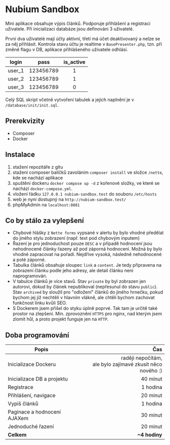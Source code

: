 # Nubium Sandbox

Mini aplikace obsahuje výpis článků. Podporuje přihlášení a registraci uživatele. Při inicializaci databáze jsou
definováni 3 uživatelé.

První dva uživatelé mají účty aktivní, třetí má účet deaktivovaný a nelze se za něj přihlásit. 
Kontrola stavu účtu je realtime v `BasePresenter.php`, tzn. při změně flagu v DB, aplikace přihlášeného uživatele odhlásí.

| login  | pass      |  is_active  |
|--------|-----------|:-----------:|
| user_1 | 123456789 |      1      |
| user_2 | 123456789 |      1      |
| user_3 | 123456789 |      0      |

Celý SQL skript včetně vytvoření tabulek a jejich naplnění je v
`/database/init/init.sql`.

## Prerekvizity

- Composer
- Docker

## Instalace
1. stažení repozitáře z gitu
2. stažení composer balíčků zavoláním `composer install` ve složce `/nette`, kde se nachází aplikace
3. spuštění dockeru `docker compose up -d` z kořenové složky, ve které se nachází `docker-compose.yml`.
4. vložení řádku `127.0.0.1 nubium-sandbox.test` do souboru `/etc/hosts`
5. web je nyní dostupný na `http://nubium-sandbox.test/`
6. phpMyAdmin na `localhost:8081`

## Co by stálo za vylepšení

- Chybové hlášky z `Nette forms` vypsané v alertu by bylo vhodné předělat do jiného stylu zobrazení (např. text pod chybovým inputem)
- Řazení je pro jednoduchost pouze `DESC` a v případě hodnocení jsou nehodnocené články řazeny až pod záporná hodnocení. Možná by bylo vhodné zapracovat na pořadí. Nejdříve vysoká, následně nehodnocené a poté záporné.
- Tabulka článků obsahuje sloupec `link` a `content`. Je tedy připravena na zobrazení článku podle jeho adresy, ale detail článku není naprogramován.
- V tabulce článků je více stavů. Stav `private` by byl zobrazen jen autorovi, dokud by článek nepublikoval (nepřesunul do stavu `public`). Stav `archived` by sloužil pro "odložení" článků do jiného hrnečku, pokud bychom jej již nechtěli v hlavním vlákně, ale chtěli bychom zachovat funkčnost linku kvůli SEO.
- S Dockerem jsem přišel do styku úplně poprvé. Tak tam je určitě také prostor na zlepšení. Min. zprovoznění `HTTPS` pro nginx, nad kterým jsem zlomit hůl, a proto projekt funguje jen na `HTTP`.

## Doba programování

| Popis                       |                                                            Čas |  
|-----------------------------|---------------------------------------------------------------:|
| Inicializace Dockeru        | raději nepočítám, <br/>ale bylo zajímavé zkusit něco nového :) |
| Inicializace DB a projektu  |                                                       40 minut | 
| Registrace                  |                                                       1 hodina | 
| Přihlášení, navigace        |                                                       20 minut |
| Vypiš článků                |                                                       1 hodina |
| Paginace a hodnocení AJAXem |                                                       30 minut |
| Jednoduché řazení           |                                                       20 minut |
| **Celkem**                  |                                                  **~4 hodiny** |